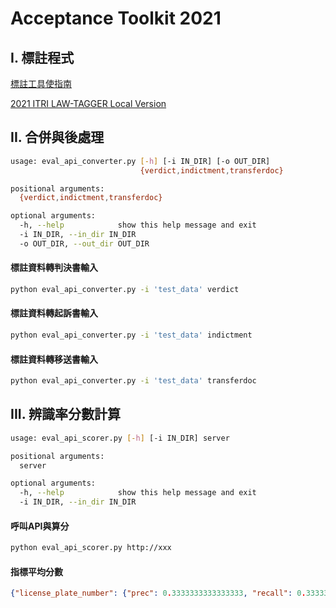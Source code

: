 # Acceptance Toolkit 2021
## I. 標註程式
[標註工具使指南](https://hackmd.io/0nrrMc5NQRKxlZZVkwmD7w)

[2021 ITRI LAW-TAGGER Local Version](https://github.com/NLU-Law-Tech/2021_VerdictTagger/tree/local-mode#下載) 

## II. 合併與後處理
```sh
usage: eval_api_converter.py [-h] [-i IN_DIR] [-o OUT_DIR]
                             {verdict,indictment,transferdoc}

positional arguments:
  {verdict,indictment,transferdoc}

optional arguments:
  -h, --help            show this help message and exit
  -i IN_DIR, --in_dir IN_DIR
  -o OUT_DIR, --out_dir OUT_DIR
```
#### 標註資料轉**判決書**輸入
```sh
python eval_api_converter.py -i 'test_data' verdict
```
#### 標註資料轉**起訴書**輸入
```sh
python eval_api_converter.py -i 'test_data' indictment
```
#### 標註資料轉**移送書**輸入
```sh
python eval_api_converter.py -i 'test_data' transferdoc
```
## III. 辨識率分數計算
```sh
usage: eval_api_scorer.py [-h] [-i IN_DIR] server

positional arguments:
  server

optional arguments:
  -h, --help            show this help message and exit
  -i IN_DIR, --in_dir IN_DIR
```
#### 呼叫API與算分
```sh
python eval_api_scorer.py http://xxx
```
#### 指標平均分數
```json
{"license_plate_number": {"prec": 0.3333333333333333, "recall": 0.3333333333333333, "f1": 0.3333333333333333}, "account": {"prec": 0.0, "recall": 0.0, "f1": 0.0}, "phone_number": {"prec": 0.0, "recall": 0.0, "f1": 0.0}}
```